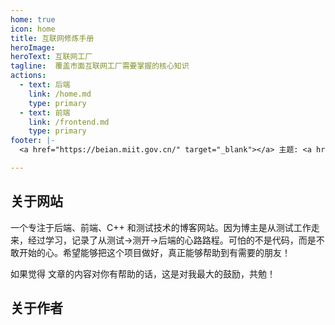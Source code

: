 ```yaml
---
home: true
icon: home
title: 互联网修炼手册
heroImage: 
heroText: 互联网工厂
tagline:  覆盖市面互联网工厂需要掌握的核心知识
actions:
  - text: 后端
    link: /home.md
    type: primary
  - text: 前端
    link: /frontend.md
    type: primary
footer: |-
  <a href="https://beian.miit.gov.cn/" target="_blank"></a> 主题: <a href="https://vuepress-theme-hope.github.io/v2/" target="_blank">VuePress Theme Hope</a>

---
```


## 关于网站

一个专注于后端、前端、C++ 和测试技术的博客网站。因为博主是从测试工作走来，经过学习，记录了从测试->测开->后端的心路路程。可怕的不是代码，而是不敢开始的心。希望能够把这个项目做好，真正能够帮助到有需要的朋友！

如果觉得 文章的内容对你有帮助的话，这是对我最大的鼓励，共勉！

## 关于作者
